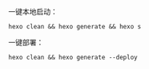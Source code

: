 一键本地启动：
```shell
hexo clean && hexo generate && hexo s
```

一键部署：
```shell
hexo clean && hexo generate --deploy
```